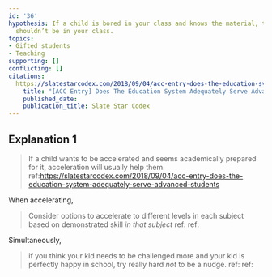 ```yaml
---
id: '36'
hypothesis: If a child is bored in your class and knows the material, they probably
  shouldn’t be in your class.
topics:
- Gifted students
- Teaching
supporting: []
conflicting: []
citations:
  https://slatestarcodex.com/2018/09/04/acc-entry-does-the-education-system-adequately-serve-advanced-students:
    title: "[ACC Entry] Does The Education System Adequately Serve Advanced Students?"
    published_date: 
    publication_title: Slate Star Codex
---
```

## Explanation 1

> If a child wants to be accelerated and seems academically prepared for it, acceleration will usually help them.
> ref:https://slatestarcodex.com/2018/09/04/acc-entry-does-the-education-system-adequately-serve-advanced-students

When accelerating,

> Consider options to accelerate to different levels in each subject based on demonstrated skill _in that subject_
> ref:
> ref:

Simultaneously,

> if you think your kid needs to be challenged more and your kid is perfectly happy in school, try really hard _not_ to be a nudge.
> ref:
> ref:
